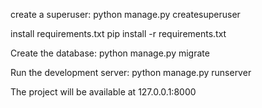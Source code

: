 create a superuser:
python manage.py createsuperuser 

install requirements.txt 
pip install -r requirements.txt

Create the database:
python manage.py migrate

Run the development server:
python manage.py runserver

The project will be available at 127.0.0.1:8000

